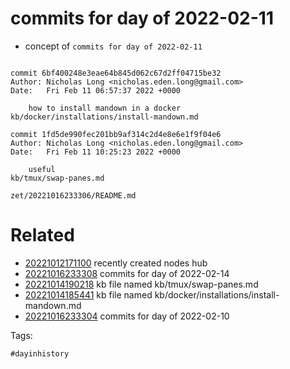 # commits for day of 2022-02-11

- concept of `commits for day of 2022-02-11`

```

commit 6bf400248e3eae64b845d062c67d2ff04715be32
Author: Nicholas Long <nicholas.eden.long@gmail.com>
Date:   Fri Feb 11 06:57:37 2022 +0000

    how to install mandown in a docker
kb/docker/installations/install-mandown.md

commit 1fd5de990fec201bb9af314c2d4e8e6e1f9f04e6
Author: Nicholas Long <nicholas.eden.long@gmail.com>
Date:   Fri Feb 11 10:25:23 2022 +0000

    useful
kb/tmux/swap-panes.md
```

` zet/20221016233306/README.md `

# Related

- [20221012171100](/zet/20221012171100/README.md) recently created nodes hub
- [20221016233308](/zet/20221016233308/README.md) commits for day of 2022-02-14
- [20221014190218](/zet/20221014190218/README.md) kb file named kb/tmux/swap-panes.md
- [20221014185441](/zet/20221014185441/README.md) kb file named kb/docker/installations/install-mandown.md
- [20221016233304](/zet/20221016233304/README.md) commits for day of 2022-02-10

Tags:

    #dayinhistory
